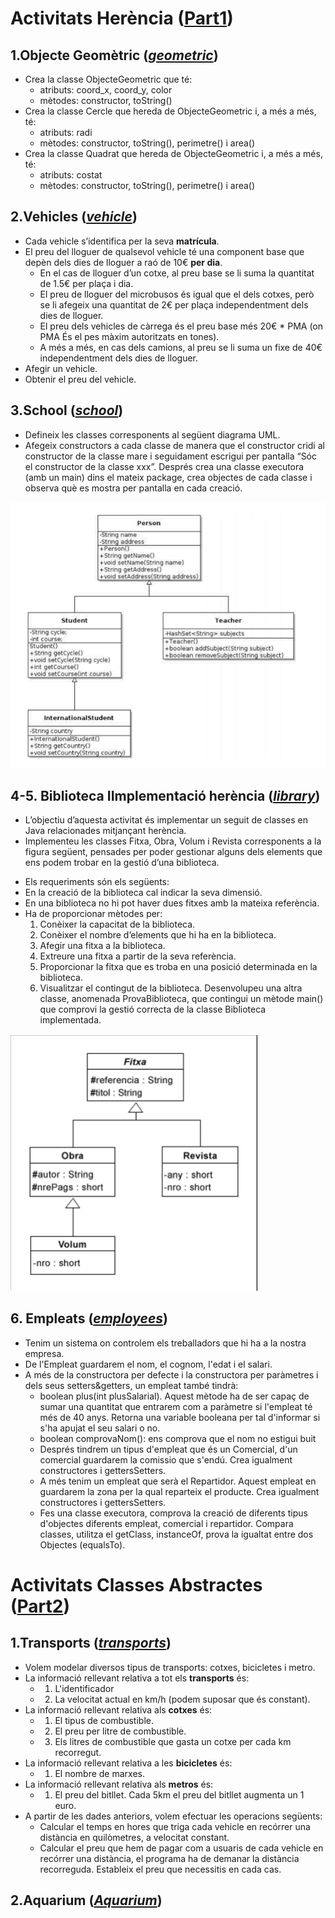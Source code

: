# Activitats Herència ([Part1](src/part1))

## 1.Objecte Geomètric (_[geometric](src/part1/geometric)_)
- Crea la classe ObjecteGeometric que té:
  - atributs: coord_x, coord_y, color
  - mètodes: constructor, toString()
- Crea la classe Cercle que hereda de ObjecteGeometric i, a més a més, té:
  - atributs: radi
  - mètodes: constructor, toString(), perimetre() i area()
- Crea la classe Quadrat que hereda de ObjecteGeometric i, a més a més, té:
  - atributs: costat
  - mètodes: constructor, toString(), perimetre() i area()

## 2.Vehicles (_[vehicle](src/part1/vehicle)_)
- Cada vehicle s’identifica per la seva **matrícula**.
- El preu del lloguer de qualsevol vehicle té una component base que depèn dels dies de
  lloguer a raó de 10€ **per dia**.
  - En el cas de lloguer d’un cotxe, al preu base se li suma la quantitat de 1.5€ per plaça i dia.
  - El preu de lloguer del microbusos és igual que el dels cotxes, però se li afegeix una
    quantitat de 2€ per plaça independentment dels dies de lloguer.
  - El preu dels vehicles de càrrega és el preu base més 20€ * PMA (on PMA És el pes
    màxim autoritzats en tones).
  - A més a més, en cas dels camions, al preu se li suma un fixe de 40€ independentment
    dels dies de lloguer.
- Afegir un vehicle.
- Obtenir el preu del vehicle.

## 3.School (_[school](src/part1/school)_)
+ Defineix les classes corresponents al següent diagrama UML.
+ Afegeix constructors a cada classe de manera que el constructor cridi al constructor de la
classe mare i seguidament escrigui per pantalla “Sóc el constructor de la classe xxx”.
Després crea una classe executora (amb un main) dins el mateix package, crea objectes
de cada classe i observa què es mostra per pantalla en cada creació.

![School](src/img/school.png)

## 4-5. Biblioteca IImplementació herència (_[library](src/part1/library)_)
- L’objectiu d’aquesta activitat és implementar un seguit de classes en Java relacionades
mitjançant herència. 
- Implementeu les classes Fitxa, Obra, Volum i Revista corresponents
a la figura següent, pensades per poder gestionar alguns dels elements que ens podem
trobar en la gestió d’una biblioteca.

+ Els requeriments són els següents:
+ En la creació de la biblioteca cal indicar la seva dimensió.
+ En una biblioteca no hi pot haver dues fitxes amb la mateixa referència.
+ Ha de proporcionar mètodes per:
  1. Conèixer la capacitat de la biblioteca.
  2. Conèixer el nombre d’elements que hi ha en la biblioteca.
  3. Afegir una fitxa a la biblioteca.
  4. Extreure una fitxa a partir de la seva referència.
  5. Proporcionar la fitxa que es troba en una posició determinada en la biblioteca.
  6. Visualitzar el contingut de la biblioteca.
     Desenvolupeu una altra classe, anomenada ProvaBiblioteca, que contingui un mètode
     main() que comprovi la gestió correcta de la classe Biblioteca implementada.

![Library](src/img/library.png)

## 6. Empleats (_[employees](src/part1/employees)_)

- Tenim un sistema on controlem els treballadors que hi ha a la nostra empresa. 
- De l'Empleat guardarem el nom, el cognom, l'edat i el salari. 
- A més de la constructora per defecte i la constructora per paràmetres i dels seus setters&getters, un empleat també tindrà:
  - boolean plus(int plusSalarial). Aquest mètode ha de ser capaç de sumar una quantitat que
    entrarem com a paràmetre si l'empleat té més de 40 anys. Retorna una variable booleana
    per tal d'informar si s'ha apujat el seu salari o no.
  - boolean comprovaNom(): ens comprova que el nom no estigui buit
  - Després tindrem un tipus d'empleat que és un Comercial, d'un comercial guardarem la
    comissio que s'endú. Crea igualment constructores i gettersSetters.
  - A més tenim un empleat que serà el Repartidor. Aquest empleat en guardarem la zona per
    la qual reparteix el producte. Crea igualment constructores i gettersSetters.
  - Fes una classe executora, comprova la creació de diferents tipus d'objectes diferents
    empleat, comercial i repartidor. Compara classes, utilitza el getClass, instanceOf, prova la
    igualtat entre dos Objectes (equalsTo).

# Activitats Classes Abstractes ([Part2](src/part2))

## 1.Transports (_[transports](src/part2/transports)_)
- Volem modelar diversos tipus de transports: cotxes, bicicletes i metro.
- La informació rellevant relativa a tot els **transports** és:
  - 1. L'identificador
  - 2. La velocitat actual en km/h (podem suposar que és constant).
- La informació rellevant relativa als **cotxes** és:
  - 1. El tipus de combustible.
  - 2. El preu per litre de combustible.
  - 3. Els litres de combustible que gasta un cotxe per cada km recorregut.
- La informació rellevant relativa a les **bicicletes** és:
  - 1. El nombre de marxes.
- La informació rellevant relativa als **metros** és:
  - 1. El preu del bitllet. Cada 5km el preu del bitllet augmenta un 1 euro.
- A partir de les dades anteriors, volem efectuar les operacions següents:
  - Calcular el temps en hores que triga cada vehicle en recórrer una distància en
  quilòmetres, a velocitat constant.
  -  Calcular el preu que hem de pagar com a usuaris de cada vehicle en recórrer una
     distància, el programa ha de demanar la distància recorreguda. Estableix el preu que
     necessitis en cada cas.

## 2.Aquarium (_[Aquarium](src/part2/aquarium)_)

